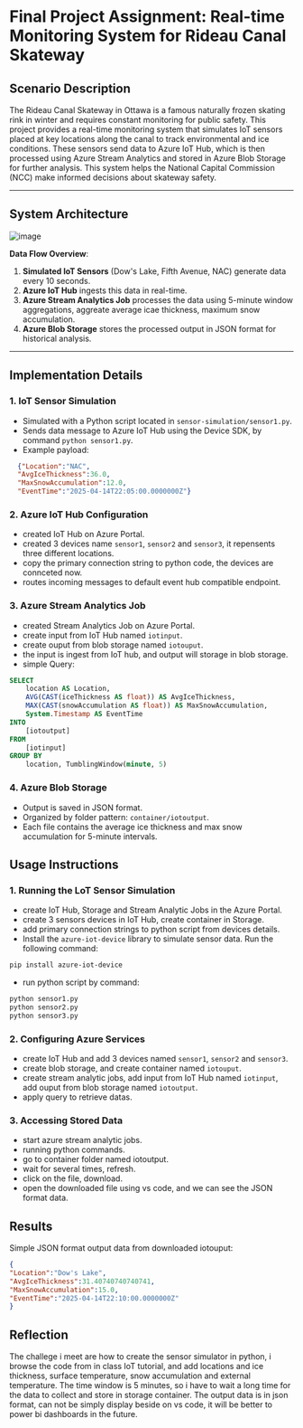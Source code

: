 # Final Project Assignment: Real-time Monitoring System for Rideau Canal Skateway

##  Scenario Description

The Rideau Canal Skateway in Ottawa is a famous naturally frozen skating rink in winter and requires constant monitoring for public safety. This project provides a real-time monitoring system that simulates IoT sensors placed at key locations along the canal to track environmental and ice conditions. These sensors send data to Azure IoT Hub, which is then processed using Azure Stream Analytics and stored in Azure Blob Storage for further analysis. This system helps the National Capital Commission (NCC) make informed decisions about skateway safety.

---

## System Architecture

![image](https://github.com/user-attachments/assets/f7ee5107-9607-48ff-be51-631f8f050bc6)


**Data Flow Overview**:
1. **Simulated IoT Sensors** (Dow's Lake, Fifth Avenue, NAC) generate data every 10 seconds.
2. **Azure IoT Hub** ingests this data in real-time.
3. **Azure Stream Analytics Job** processes the data using 5-minute window aggregations, aggreate average icae thickness, maximum snow accumulation.
4. **Azure Blob Storage** stores the processed output in JSON format for historical analysis.

---

## Implementation Details

### 1.  IoT Sensor Simulation

- Simulated with a Python script located in `sensor-simulation/sensor1.py`.
- Sends data message to Azure IoT Hub using the Device SDK, by command `python sensor1.py`.
- Example payload:
```json
  {"Location":"NAC",
  "AvgIceThickness":36.0,
  "MaxSnowAccumulation":12.0,
  "EventTime":"2025-04-14T22:05:00.0000000Z"}
```
### 2.  Azure IoT Hub Configuration
 - created IoT Hub on Azure Portal.
 - created 3 devices name `sensor1`, `sensor2` and `sensor3`, it repensents three different locations.
 - copy the primary connection string to python code, the devices are connceted now.
 - routes incoming messages to default event hub compatible endpoint.
### 3.  Azure Stream Analytics Job
- created Stream Analytics Job on Azure Portal.
- create input from IoT Hub named `iotinput`.
- create ouput from blob storage named `iotouput`.
- the input is ingest from IoT hub, and output will storage in blob storage.
- simple Query:
```sql
SELECT
    location AS Location,
    AVG(CAST(iceThickness AS float)) AS AvgIceThickness,
    MAX(CAST(snowAccumulation AS float)) AS MaxSnowAccumulation,
    System.Timestamp AS EventTime
INTO
    [iotoutput]
FROM
    [iotinput]
GROUP BY
    location, TumblingWindow(minute, 5)
```
### 4. Azure Blob Storage
- Output is saved in JSON format.
- Organized by folder pattern: `container/iotoutput`.
- Each file contains the average ice thickness and max snow accumulation for 5-minute intervals.

## Usage Instructions
### 1. Running the LoT Sensor Simulation
- create IoT Hub, Storage and Stream Analytic Jobs in the Azure Portal.
- create 3 sensors devices in IoT Hub, create container in Storage.
- add primary connection strings to python script from devices details.
- Install the `azure-iot-device` library to simulate sensor data. Run the following command:
```bash
pip install azure-iot-device
```
- run python script by command:
```bash
python sensor1.py
python sensor2.py
python sensor3.py
```

### 2. Configuring Azure Services
- create IoT Hub and add 3 devices named `sensor1`, `sensor2` and `sensor3`.
- create blob storage, and create container named `iotouput`.
- create stream analytic jobs, add input from IoT Hub named `iotinput`, add ouput from blob storage named `iotoutput`.
- apply query to retrieve datas.
### 3. Accessing Stored Data
- start azure stream analytic jobs.
- running python commands.
- go to container folder named iotoutput.
- wait for several times, refresh.
- click on the file, download.
- open the downloaded file using vs code, and we can see the JSON format data.
## Results
Simple JSON format output data from downloaded iotouput:
```json
{
"Location":"Dow's Lake",
"AvgIceThickness":31.40740740740741,
"MaxSnowAccumulation":15.0,
"EventTime":"2025-04-14T22:10:00.0000000Z"
}
```
## Reflection
The challege i meet are how to create the sensor simulator in python, i browse the code from in class IoT tutorial, and add locations and ice thickness, surface temperature, snow accumulation and external temperature.
The time window is 5 minutes, so i have to wait a long time for the data to collect and store in storage container.
The output data is in json format, can not be simply display beside on vs code, it will be better to power bi dashboards in the future.
